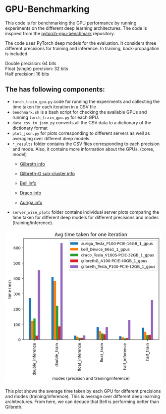 # GPU-Benchmarking

This code is for benchmarking the GPU performance by running experiments on the different deep learning architectures. The code is inspired from the [pytorch-gpu-benchmark](https://github.com/ryujaehun/pytorch-gpu-benchmark) repository.

The code uses PyTorch deep models for the evaluation. It considers three different precisions for training and inference. In training, back-propagation is included. 

Double precision: 64 bits           
Float (single) precision: 32 bits    
Half precision: 16 bits 


## The has following components:
- `torch_train_gpu.py` code for running the experiments and collecting the time taken for each iteration in a CSV file
- `benchmark.sh` is a bash script for checking the available GPUs and running `torch_train_gpu.py` for each GPU.
-  `data_csv_to_json.py` converts all the CSV data to a dictionary of the dictionary format
- `plot_json.py` for plots corresponding to different servers as well as averaging over different deep models.
- `*_results` folder contains the CSV files corresponding to each precision and mode. Also, it contains more information about the GPUs. (cores, model)
    - [Gilbreth info](https://github.com/Dipeshtamboli/GPU-Benchmarking/blob/master/gilbreth_results/system_info.txt)
    - [Gilbreth-G sub-cluster info](https://github.com/Dipeshtamboli/GPU-Benchmarking/blob/master/gilbrethG_results/system_info.txt)

    - [Bell info](https://github.com/Dipeshtamboli/GPU-Benchmarking/blob/master/bell_results/system_info.txt)

    - [Draco info](https://github.com/Dipeshtamboli/GPU-Benchmarking/blob/master/draco_results/system_info.txt)

    - [Auriga info](https://github.com/Dipeshtamboli/GPU-Benchmarking/blob/master/auriga_results/system_info.txt)
- `server_wise_plots` folder contains individual server plots comparing the time taken for different deep models for different precisions and modes (training/inference).

![Result image](https://github.com/Dipeshtamboli/GPU-Benchmarking/blob/master/time_taken_vs_experiment_modes%20for%20different%20GPUs.png?raw=true)

This plot shows the average time taken by each GPU for different precisions and modes (training/inference). This is average over different deep learning architectures. From here, we can deduce that Bell is performing better than Gilbreth.

